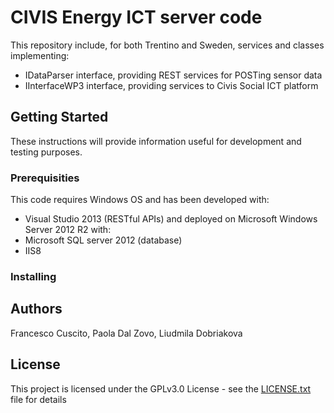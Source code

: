 # CIVIS Energy ICT server code
This repository include, for both Trentino and Sweden, services and classes implementing:
* IDataParser interface, providing REST services for POSTing sensor data
* IInterfaceWP3 interface, providing services to Civis Social ICT platform

## Getting Started

These instructions will provide information useful for development and testing purposes. 

### Prerequisities

This code requires Windows OS and has been developed with:  
* Visual Studio 2013 (RESTful APIs)
and deployed on Microsoft Windows Server 2012 R2 with: 
* Microsoft SQL server 2012 (database)
* IIS8

### Installing


## Authors
Francesco Cuscito, Paola Dal Zovo, Liudmila Dobriakova

## License

This project is licensed under the GPLv3.0 License - see the [LICENSE.txt](https://github.com/CIVIS-project/Energy_server/blob/master/License.txt)  file for details

#
